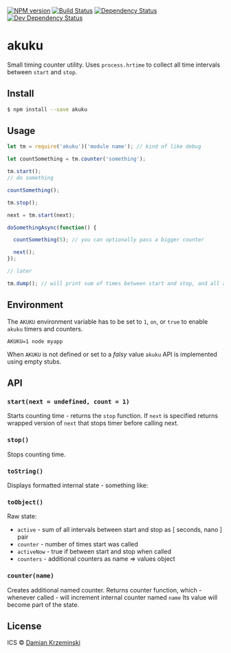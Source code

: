 [![NPM version][npm-image]][npm-url]
[![Build Status][travis-image]][travis-url]
[![Dependency Status][deps-image]][deps-url]
[![Dev Dependency Status][deps-dev-image]][deps-dev-url]

# akuku

Small timing counter utility.
Uses `process.hrtime` to collect all time intervals between `start` and `stop`.

## Install

```sh
$ npm install --save akuku
```

## Usage

```js
let tm = require('akuku')('module name'); // kind of like debug

let countSomething = tm.counter('something');

tm.start();
// do something

countSomething();

tm.stop();

next = tm.start(next);

doSomethingAsync(function() {

  countSomething(5); // you can optionally pass a bigger counter

  next();
});

// later

tm.dump(); // will print sum of times between start and stop, and all associated counters
```

## Environment

The `AKUKU` environment variable has to be set to `1`, `on`, or `true` to enable `akuku` timers and counters.

    AKUKU=1 node myapp

When `AKUKU` is not defined or set to a _falsy_ value `akuku` API is implemented using empty stubs.

## API

### `start(next = undefined, count = 1)`

Starts counting time - returns the `stop` function. If `next` is specified returns wrapped version of `next` that
stops timer before calling next.

### `stop()`

Stops counting time.

### `toString()`

Displays formatted internal state - something like:


### `toObject()`

Raw state:

- `active` - sum of all intervals between start and stop as [ seconds, nano ] pair
- `counter` - number of times start was called
- `activeNow` - true if between start and stop when called
- `counters` - additional counters as name => values object

### `counter(name)`

Creates additional named counter.
Returns counter function, which - whenever called - will increment internal counter named `name`
Its value will become part of the state.


## License

ICS © [Damian Krzeminski](https://pirxpilot.me)

[npm-image]: https://img.shields.io/npm/v/akuku.svg
[npm-url]: https://npmjs.org/package/akuku

[travis-url]: https://travis-ci.com/pirxpilot/akuku
[travis-image]: https://img.shields.io/travis/com/pirxpilot/akuku.svg

[deps-image]: https://img.shields.io/david/pirxpilot/akuku.svg
[deps-url]: https://david-dm.org/pirxpilot/akuku

[deps-dev-image]: https://img.shields.io/david/dev/pirxpilot/akuku.svg
[deps-dev-url]: https://david-dm.org/pirxpilot/akuku?type=dev
